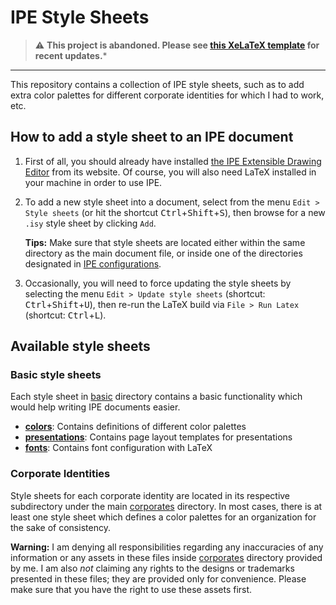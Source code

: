 # IPE Style Sheets

> :warning: **This project is abandoned. Please see [this XeLaTeX template](https://github.com/abhabongse/xelatex-tenth) for recent updates.***

---

This repository contains a collection of IPE style sheets,
such as to add extra color palettes for different corporate identities
for which I had to work, etc.

## How to add a style sheet to an IPE document

1. First of all, you should already have installed
   [the IPE Extensible Drawing Editor](http://ipe.otfried.org/)
   from its website. Of course, you will also need LaTeX installed
   in your machine in order to use IPE.
2. To add a new style sheet into a document, select from the menu
   `Edit > Style sheets` (or hit the shortcut <kbd>Ctrl</kbd>+<kbd>Shift</kbd>+<kbd>S</kbd>),
   then browse for a new `.isy` style sheet by clicking `Add`.

    **Tips:** Make sure that style sheets are located either within the same directory as the main document file, or inside one of the directories designated in [IPE configurations](http://ipe.otfried.org/manual/manual_40.html). 
3. Occasionally, you will need to force updating the style sheets
   by selecting the menu `Edit > Update style sheets`
   (shortcut: <kbd>Ctrl</kbd>+<kbd>Shift</kbd>+<kbd>U</kbd>), then re-run the LaTeX build via
   `File > Run Latex` (shortcut: <kbd>Ctrl</kbd>+<kbd>L</kbd>).

## Available style sheets

### Basic style sheets

Each style sheet in [basic](basic/) directory contains a basic
functionality which would help writing IPE documents easier.

- **[colors](basic/colors/)**: Contains definitions of different color palettes
- **[presentations](basic/presentations)**: Contains page layout templates for presentations
- **[fonts](basic/fonts/)**: Contains font configuration with LaTeX


### Corporate Identities

Style sheets for each corporate identity are located in its respective
subdirectory under the main [corporates](corporates/) directory.
In most cases, there is at least one style sheet which defines a color
palettes for an organization for the sake of consistency.

**Warning:** I am denying all responsibilities regarding any inaccuracies
of any information or any assets in these files inside
[corporates](corporates/) directory provided by me. I am also
_not_ claiming any rights to the designs or trademarks presented in these
files; they are provided only for convenience. Please make sure that you
have the right to use these assets first.
